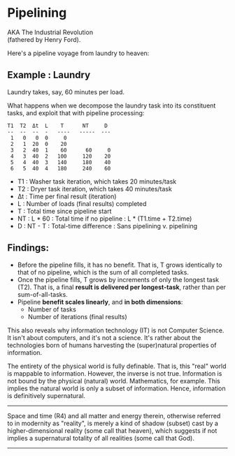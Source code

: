 # Pipelining

AKA The Industrial Revolution  
(fathered by Henry Ford).

Here's a pipeline voyage from laundry to heaven:

## Example : Laundry

Laundry takes, say, 60 minutes per load.

What happens when we decompose 
the laundry task into its constituent tasks,
and exploit that with pipeline processing:

    T1  T2  Δt  L    T      NT     D
    --  --  --  -   ----   -----  ---
     1   0   0  0     0
     2   1  20  0    20
     3   2  40  1    60      60     0
     4   3  40  2   100     120    20
     5   4  40  3   140     180    40
     6   5  40  4   180     240    60

- T1 : Washer task iteration, which takes 20 minutes/task
- T2 : Dryer task iteration, which takes 40 minutes/task
- Δt : Time per final result (iteration)
- L  : Number of loads (final results) completed
- T  : Total time since pipeline start
- NT : L * 60 : Total time if no pipeline : L * (T1.time + T2.time)
- D  : NT - T : Total-time difference : Sans pipelining v. pipelining

## Findings:

- Before the pipeline fills, it has no benefit.
  That is, T grows identically to that of no pipeline,
  which is the sum of all completed tasks.
- Once the pipeline fills,
  T grows by increments of only the longest task (T2).
  That is, a final __result is delivered per longest-task__,
  rather than per sum-of-all-tasks.
- Pipeline __benefit scales linearly__, and __in both dimensions__:
    - Number of tasks
    - Number of iterations (final results)

This also reveals why information technology (IT)
is not Computer Science.
It isn't about computers,
and it's not a science.
It's rather about the technologies born of humans
harvesting the (super)natural properties of information.

The entirety of the physical world is fully definable.
That is, this "real" world is mappable to information.
However, the inverse is not true.
Information is not bound by the physical (natural) world.
Mathematics, for example.
This implies the natural world is only a subset of information.
Hence, information is definitively supernatural.

--- 

Space and time (R4) and all matter and energy therein,
otherwise referred to in modernity as "reality",
is merely a kind of shadow (subset) cast by
a higher-dimensional reality
(some call that heaven),
which suggests if not implies
a supernatural totality of all realities
(some call that God).

---

<!--

# Markdown Cheatsheet

[Markdown Cheatsheet](https://github.com/adam-p/markdown-here/wiki/Markdown-Cheatsheet "Wiki @ GitHub")

# Bookmark

- Reference
[Foo](#foo)

- Target
<a name="foo"></a>

-->
